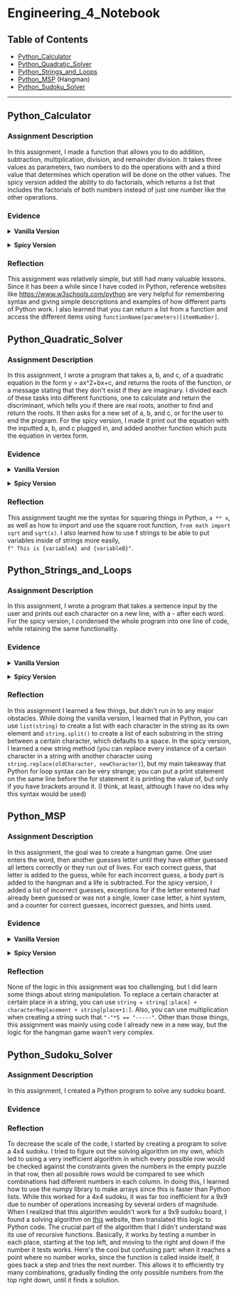 # Engineering_4_Notebook

## Table of Contents

* [Python_Calculator](#Python_Calculator)
* [Python_Quadratic_Solver](#Python_Quadratic_Solver)
* [Python_Strings_and_Loops](#Python_Strings_and_Loops)
* [Python_MSP](#Python_MSP) (Hangman)
* [Python_Sudoku_Solver](#Python_Sudoku_Solver)
---


## Python_Calculator

### Assignment Description

In this assignment, I made a function that allows you to do addition, subtraction, multiplication, division, and remainder division. It takes three values as parameters, two numbers to do the operations with and a third value that determines which operation will be done on the other values. The spicy version added the ability to do factorials, which returns a list that includes the factorials of both numbers instead of just one number like the other operations.

### Evidence 

<details><summary><b>Vanilla Version</b></summary><br/>

[Calculator Vanilla Version Code](https://github.com/adent11/Engineering_4_Notebook/blob/main/Python/calculator.py)<br/><br/>
Program Output:<br/>
<IMG SRC="Media/PythonCalculator.png" width="250" height="240"> <br/>

<br/></details>

<details><summary><b>Spicy Version</b></summary><br/>
 
[Calculator Spicy Version Code](https://github.com/adent11/Engineering_4_Notebook/blob/main/Python/calculator_spicy.py)<br/><br/>
Program Output:<br/>
<IMG SRC="Media/PythonCalculatorSpicy.png" width="250" height="293"> <br/>
<br/></details>

### Reflection

This assignment was relatively simple, but still had many valuable lessons. Since it has been a while since I have coded in Python, reference websites like <https://www.w3schools.com/python> are very helpful for remembering syntax and giving simple descriptions and examples of how different parts of Python work. I also learned that you can return a list from a function and access the different items using ``` functionName(parameters)[itemNumber] ```.

 
## Python_Quadratic_Solver

### Assignment Description

In this assignment, I wrote a program that takes a, b, and c, of a quadratic equation in the form y = ax^2+bx+c, and returns the roots of the function, or a message stating that they don't exist if they are imaginary. I divided each of these tasks into different functions, one to calculate and return the discriminant, which tells you if there are real roots, another to find and return the roots. It then asks for a new set of a, b, and c, or for the user to end the program. For the spicy version, I made it print out the equation with the inputted a, b, and c plugged in, and added another function which puts the equation in vertex form.
 
### Evidence

<details><summary><b>Vanilla Version</b></summary><br/>

[Quadratic Solver Vanilla Version Code](https://github.com/adent11/Engineering_4_Notebook/blob/main/Python/quadratic_solver.py)<br/><br/>
Program Output:<br/>
<IMG SRC="Media/PythonQuadraticSolver.png" width="250" height="251"> <br/>

<br/></details>
 
<details><summary><b>Spicy Version</b></summary><br/>

[Quadratic Solver Spicy Version Code](https://github.com/adent11/Engineering_4_Notebook/blob/main/Python/quadratic_solver_spicy.py)<br/><br/>
Program Output:<br/>
<IMG SRC="Media/PythonQuadraticSolverSpicy.png" width="250" height="290"> <br/>

<br/></details>
 
### Reflection

This assignment taught me the syntax for squaring things in Python, ``` a ** x ```, as well as how to import and use the square root function, ``` from math import sqrt ``` and ``` sqrt(x) ```. I also learned how to use f strings to be able to put variables inside of strings more easily, <br/> ``` f" This is {variableA} and {variableB}" ```.

 
## Python_Strings_and_Loops

### Assignment Description

In this assignment, I wrote a program that takes a sentence input by the user and prints out each character on a new line, with a - after each word. For the spicy version, I condensed the whole program into one line of code, while retaining the same functionality.

### Evidence
 
<details><summary><b>Vanilla Version</b></summary><br/>

[Strings and Loops Vanilla Version Code](https://github.com/adent11/Engineering_4_Notebook/blob/main/Python/strings_and_loops.py)<br/><br/>
Program Output:<br/>
<IMG SRC="Media/PythonStringsAndLoops.png" width="250" height="318"> <br/>

<br/></details>
 
<details><summary><b>Spicy Version</b></summary><br/>

[Strings and Loops Spicy Version Code](https://github.com/adent11/Engineering_4_Notebook/blob/main/Python/strings_and_loops_spicy.py)<br/><br/>
Program Output:<br/>
<IMG SRC="Media/PythonStringsAndLoops.png" width="250" height="318"> <br/>

<br/></details>
 
### Reflection

In this assignment I learned a few things, but didn't run in to any major obstacles. While doing the vanilla version, I learned that in Python, you can use ```list(string)``` to create a list with each character in the string as its own element and ```string.split()``` to create a list of each substring in the string between a certain character, which defaults to a space. In the spicy version, I learned a new string method (you can replace every instance of a certain character in a string with another character using ```string.replace(oldCharacter, newCharacter)```), but my main takeaway that Python for loop syntax can be very strange; you can put a print statement on the same line before the for statement it is printing the value of, but only if you have brackets around it. (I think, at least, although I have no idea why this syntax would be used)
 
 ## Python_MSP
 
 ### Assignment Description
 In this assignment, the goal was to create a hangman game. One user enters the word, then another guesses letter until they have either guessed all letters correctly or they run out of lives. For each correct guess, that letter is added to the guess, while for each incorrect guess, a body part is added to the hangman and a life is subtracted. For the spicy version, I added a list of incorrect guesses, exceptions for if the letter entered had already been guessed or was not a single, lower case letter, a hint system, and a counter for correct guesses, incorrect guesses, and hints used.
 
 
 ### Evidence
 
 <details><summary><b>Vanilla Version</b></summary><br/>

[Hangman Vanilla Version Code](https://github.com/adent11/Engineering_4_Notebook/blob/main/Python/hangman.py)<br/><br/>
Program Output:<br/>
<IMG SRC="Media/PythonHangman.png" width="250" height="977"> <br/>

<br/></details>
 
<details><summary><b>Spicy Version</b></summary><br/>

[Hangman Spicy Version Code](https://github.com/adent11/Engineering_4_Notebook/blob/main/Python/hangman_spicy.py)<br/><br/>
Program Output:<br/>
<IMG SRC="Media/PythonHangmanSpicy.png" width="250" height="164"> <br/>

<br/></details>
 
 ### Reflection
None of the logic in this assignment was too challenging, but I did learn some things about string manipulation. To replace a certain character at certain place in a string, you can use ```string = string[:place] + characterReplacement + string[place+1:]```. Also, you can use multiplication when creating a string such that ```"-"*5 == "-----"```. Other than those things, this assignment was mainly using code I already new in a new way, but the logic for the hangman game wasn't very complex.
 
## Python_Sudoku_Solver
 
### Assignment Description
In this assignment, I created a Python program to solve any sudoku board.

### Evidence

### Reflection
To decrease the scale of the code, I started by creating a program to solve a 4x4 sudoku. I tried to figure out the solving algorithm on my own, which led to using a very inefficient algorithm in which every possible row would be checked against the constraints given the numbers in the empty puzzle in that row, then all possible rows would be compared to see which combinations had different numbers in each column. In doing this, I learned how to use the numpy library to make arrays since this is faster than Python lists. While this worked for a 4x4 sudoku, it was far too inefficient for a 9x9 due to number of operations increasing by several orders of magnitude. When I realized that this algorithm wouldn't work for a 9x9 sudoku board, I found a solving algorithm on [this](http://www.tutorialspoint.com/questions/question.php?qid=Sudoku-Solving-algorithms) website, then translated this logic to Python code. The crucial part of the algorithm that I didn't understand was its use of recursive functions. Basically, it works by testing a number in each place, starting at the top left, and moving to the right and down if the number it tests works. Here's the cool but confusing part: when it reaches a point where no number works, since the function is called inside itself, it goes back a step and tries the next number. This allows it to efficiently try many combinations, gradually finding the only possible numbers from the top right down, until it finds a solution.
